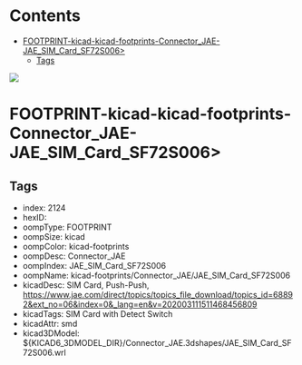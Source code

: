 



Contents
========

* [FOOTPRINT-kicad-kicad-footprints-Connector_JAE-JAE_SIM_Card_SF72S006>](#footprint-kicad-kicad-footprints-connector_jae-jae_sim_card_sf72s006)
	* [Tags](#tags)
  
![][im]
# FOOTPRINT-kicad-kicad-footprints-Connector_JAE-JAE_SIM_Card_SF72S006>

## Tags

- index: 2124
- hexID: 
- oompType: FOOTPRINT
- oompSize: kicad
- oompColor: kicad-footprints
- oompDesc: Connector_JAE
- oompIndex: JAE_SIM_Card_SF72S006
- oompName: kicad-footprints/Connector_JAE/JAE_SIM_Card_SF72S006
- kicadDesc: SIM Card, Push-Push, https://www.jae.com/direct/topics/topics_file_download/topics_id=68892&ext_no=06&index=0&_lang=en&v=202003111511468456809
- kicadTags: SIM Card with Detect Switch
- kicadAttr: smd
- kicad3DModel: ${KICAD6_3DMODEL_DIR}/Connector_JAE.3dshapes/JAE_SIM_Card_SF72S006.wrl



[im]: image.png
